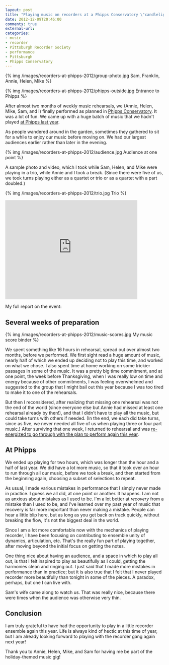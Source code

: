 ```yaml
---
layout: post
title: "Playing music on recorders at a Phipps Conservatory \"candlelight evening\""
date: 2012-12-09T20:46:00
comments: true
external-url:
categories:
- music
- recorder
- Pittsburgh Recorder Society
- performance
- Pittsburgh
- Phipps Conservatory
---
```

{% img /images/recorders-at-phipps-2012/group-photo.jpg Sam, Franklin, Annie, Helen, Mike %}

{% img /images/recorders-at-phipps-2012/phipps-outside.jpg Entrance to Phipps %}

After almost two months of weekly music rehearsals, we (Annie, Helen, Mike, Sam, and I) finally performed as planned in [Phipps Conservatory](http://www.facebook.com/events/136074939878556/). It was a lot of fun. We came up with a huge batch of music that we hadn't played [at Phipps last year](/blog/2011/12/05/busy-evening-performing-at-phipps-followed-by-rehearsal-for-another-gig/).

As people wandered around in the garden, sometimes they gathered to sit for a while to enjoy our music before moving on. We had our largest audiences earlier rather than later in the evening.

{% img /images/recorders-at-phipps-2012/audience.jpg Audience at one point %}

A sample photo and video, which I took while Sam, Helen, and Mike were playing in a trio, while Annie and I took a break. (Since there were five of us, we took turns playing either as a quartet or trio or as a quartet with a part doubled.)

{% img /images/recorders-at-phipps-2012/trio.jpg Trio %}

<iframe width="420" height="315" src="http://www.youtube.com/embed/1ExrZyU5cAU" frameborder="0" allowfullscreen></iframe>

My full report on the event:

<!--more-->

## Several weeks of preparation

{% img /images/recorders-at-phipps-2012/music-scores.jpg My music score binder %}

We spent something like 16 hours in rehearsal, spread out over almost two months, before we performed. We first sight read a huge amount of music, nearly half of which we ended up deciding not to play this time, and worked on what we chose. I also spent time at home working on some trickier passages in some of the music. It was a pretty big time commitment, and at one point, the week before Thanksgiving, when I was really low on time and energy because of other commitments, I was feeling overwhelmed and suggested to the group that I might bail out this year because I was too tired to make it to one of the rehearsals.

But then I reconsidered, after realizing that missing one rehearsal was not the end of the world (since everyone else but Annie had missed at least one rehearsal already by then!), and that I didn't have to play all the music, but could take turns with others if needed. (In the end, we each did take turns, since as five, we never needed all five of us when playing three or four part music.) After surviving that one week, I returned to rehearsal and was [re-energized to go through with the plan to perform again this year](/blog/2012/11/19/preparing-for-december-9-recorder-performance-in-phipps-conservatory/).

## At Phipps

We ended up playing for two hours, which was longer than the hour and a half of last year. We did have a lot more music, so that it took over an hour to run through all our music, before we took a break, and then started from the beginning again, choosing a subset of selections to repeat.

As usual, I made various mistakes in performance that I simply never made in practice. I guess we all did, at one point or another. It happens. I am not as anxious about mistakes as I used to be. I'm a lot better at *recovery* from a mistake than I used to be, and I've learned over my past year of music that recovery is far more important than never making a mistake. People can hear a little blip here, but as long as you get back on track quickly, without breaking the flow, it's not the biggest deal in the world.

Since I am a lot more comfortable now with the mechanics of playing recorder, I have been focusing on contributing to ensemble unity of dynamics, articulation, etc. That's the really fun part of playing together, after moving beyond the initial focus on getting the notes.

One thing nice about having an audience, and a space in which to play all out, is that I felt inspired to play as beautifully as I could, getting the harmonies clean and ringing out. I just said that I made more mistakes in performance than in practice; but it is also true that I felt that I never played recorder more beautifully than tonight in some of the pieces. A paradox, perhaps, but one I can live with.

Sam's wife came along to watch us. That was really nice, because there were times when the audience was otherwise very thin.

## Conclusion

I am truly grateful to have had the opportunity to play in a little recorder ensemble again this year. Life is always kind of hectic at this time of year, but I am already looking forward to playing with the recorder gang again next year!

Thank you to Annie, Helen, Mike, and Sam for having me be part of the holiday-themed music gig!
